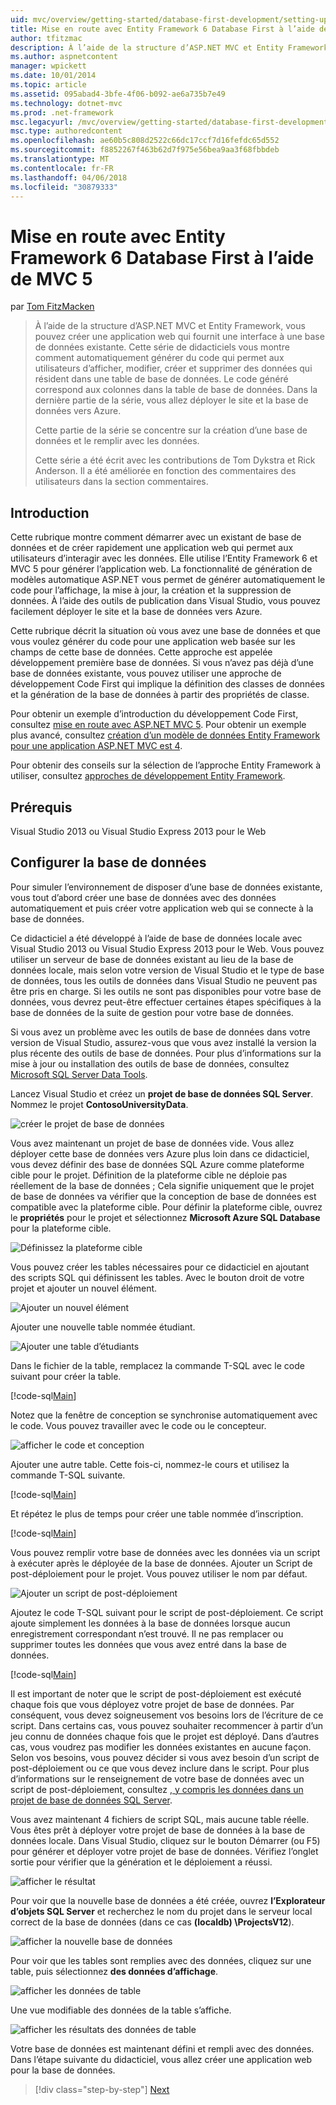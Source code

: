 ```yaml
---
uid: mvc/overview/getting-started/database-first-development/setting-up-database
title: Mise en route avec Entity Framework 6 Database First à l’aide de MVC 5 | Documents Microsoft
author: tfitzmac
description: À l’aide de la structure d’ASP.NET MVC et Entity Framework, vous pouvez créer une application web qui fournit une interface à une base de données existante. Ce didacticiel seri...
ms.author: aspnetcontent
manager: wpickett
ms.date: 10/01/2014
ms.topic: article
ms.assetid: 095abad4-3bfe-4f06-b092-ae6a735b7e49
ms.technology: dotnet-mvc
ms.prod: .net-framework
msc.legacyurl: /mvc/overview/getting-started/database-first-development/setting-up-database
msc.type: authoredcontent
ms.openlocfilehash: ae60b5c808d2522c66dc17ccf7d16fefdc65d552
ms.sourcegitcommit: f8852267f463b62d7f975e56bea9aa3f68fbbdeb
ms.translationtype: MT
ms.contentlocale: fr-FR
ms.lasthandoff: 04/06/2018
ms.locfileid: "30879333"
---
```

<a name="getting-started-with-entity-framework-6-database-first-using-mvc-5"></a>Mise en route avec Entity Framework 6 Database First à l’aide de MVC 5
====================
par [Tom FitzMacken](https://github.com/tfitzmac)

> À l’aide de la structure d’ASP.NET MVC et Entity Framework, vous pouvez créer une application web qui fournit une interface à une base de données existante. Cette série de didacticiels vous montre comment automatiquement générer du code qui permet aux utilisateurs d’afficher, modifier, créer et supprimer des données qui résident dans une table de base de données. Le code généré correspond aux colonnes dans la table de base de données. Dans la dernière partie de la série, vous allez déployer le site et la base de données vers Azure.
> 
> Cette partie de la série se concentre sur la création d’une base de données et le remplir avec les données.
> 
> Cette série a été écrit avec les contributions de Tom Dykstra et Rick Anderson. Il a été améliorée en fonction des commentaires des utilisateurs dans la section commentaires.


## <a name="introduction"></a>Introduction

Cette rubrique montre comment démarrer avec un existant de base de données et de créer rapidement une application web qui permet aux utilisateurs d’interagir avec les données. Elle utilise l’Entity Framework 6 et MVC 5 pour générer l’application web. La fonctionnalité de génération de modèles automatique ASP.NET vous permet de générer automatiquement le code pour l’affichage, la mise à jour, la création et la suppression de données. À l’aide des outils de publication dans Visual Studio, vous pouvez facilement déployer le site et la base de données vers Azure.

Cette rubrique décrit la situation où vous avez une base de données et que vous voulez générer du code pour une application web basée sur les champs de cette base de données. Cette approche est appelée développement première base de données. Si vous n’avez pas déjà d’une base de données existante, vous pouvez utiliser une approche de développement Code First qui implique la définition des classes de données et la génération de la base de données à partir des propriétés de classe.

Pour obtenir un exemple d’introduction du développement Code First, consultez [mise en route avec ASP.NET MVC 5](../introduction/getting-started.md). Pour obtenir un exemple plus avancé, consultez [création d’un modèle de données Entity Framework pour une application ASP.NET MVC est 4](../getting-started-with-ef-using-mvc/creating-an-entity-framework-data-model-for-an-asp-net-mvc-application.md).

Pour obtenir des conseils sur la sélection de l’approche Entity Framework à utiliser, consultez [approches de développement Entity Framework](https://msdn.microsoft.com/library/ms178359.aspx#dbfmfcf).

## <a name="prerequisites"></a>Prérequis

Visual Studio 2013 ou Visual Studio Express 2013 pour le Web

## <a name="set-up-the-database"></a>Configurer la base de données

Pour simuler l’environnement de disposer d’une base de données existante, vous tout d’abord créer une base de données avec des données automatiquement et puis créer votre application web qui se connecte à la base de données.

Ce didacticiel a été développé à l’aide de base de données locale avec Visual Studio 2013 ou Visual Studio Express 2013 pour le Web. Vous pouvez utiliser un serveur de base de données existant au lieu de la base de données locale, mais selon votre version de Visual Studio et le type de base de données, tous les outils de données dans Visual Studio ne peuvent pas être pris en charge. Si les outils ne sont pas disponibles pour votre base de données, vous devrez peut-être effectuer certaines étapes spécifiques à la base de données de la suite de gestion pour votre base de données.

Si vous avez un problème avec les outils de base de données dans votre version de Visual Studio, assurez-vous que vous avez installé la version la plus récente des outils de base de données. Pour plus d’informations sur la mise à jour ou installation des outils de base de données, consultez [Microsoft SQL Server Data Tools](https://msdn.microsoft.com/data/hh297027).

Lancez Visual Studio et créez un **projet de base de données SQL Server**. Nommez le projet **ContosoUniversityData**.

![créer le projet de base de données](setting-up-database/_static/image1.png)

Vous avez maintenant un projet de base de données vide. Vous allez déployer cette base de données vers Azure plus loin dans ce didacticiel, vous devez définir des base de données SQL Azure comme plateforme cible pour le projet. Définition de la plateforme cible ne déploie pas réellement de la base de données ; Cela signifie uniquement que le projet de base de données va vérifier que la conception de base de données est compatible avec la plateforme cible. Pour définir la plateforme cible, ouvrez le **propriétés** pour le projet et sélectionnez **Microsoft Azure SQL Database** pour la plateforme cible.

![Définissez la plateforme cible](setting-up-database/_static/image2.png)

Vous pouvez créer les tables nécessaires pour ce didacticiel en ajoutant des scripts SQL qui définissent les tables. Avec le bouton droit de votre projet et ajouter un nouvel élément.

![Ajouter un nouvel élément](setting-up-database/_static/image3.png)

Ajouter une nouvelle table nommée étudiant.

![Ajouter une table d’étudiants](setting-up-database/_static/image4.png)

Dans le fichier de la table, remplacez la commande T-SQL avec le code suivant pour créer la table.

[!code-sql[Main](setting-up-database/samples/sample1.sql)]

Notez que la fenêtre de conception se synchronise automatiquement avec le code. Vous pouvez travailler avec le code ou le concepteur.

![afficher le code et conception](setting-up-database/_static/image5.png)

Ajouter une autre table. Cette fois-ci, nommez-le cours et utilisez la commande T-SQL suivante.

[!code-sql[Main](setting-up-database/samples/sample2.sql)]

Et répétez le plus de temps pour créer une table nommée d’inscription.

[!code-sql[Main](setting-up-database/samples/sample3.sql)]

Vous pouvez remplir votre base de données avec les données via un script à exécuter après le déployée de la base de données. Ajouter un Script de post-déploiement pour le projet. Vous pouvez utiliser le nom par défaut.

![Ajouter un script de post-déploiement](setting-up-database/_static/image6.png)

Ajoutez le code T-SQL suivant pour le script de post-déploiement. Ce script ajoute simplement les données à la base de données lorsque aucun enregistrement correspondant n’est trouvé. Il ne pas remplacer ou supprimer toutes les données que vous avez entré dans la base de données.

[!code-sql[Main](setting-up-database/samples/sample4.sql)]

Il est important de noter que le script de post-déploiement est exécuté chaque fois que vous déployez votre projet de base de données. Par conséquent, vous devez soigneusement vos besoins lors de l’écriture de ce script. Dans certains cas, vous pouvez souhaiter recommencer à partir d’un jeu connu de données chaque fois que le projet est déployé. Dans d’autres cas, vous voudrez pas modifier les données existantes en aucune façon. Selon vos besoins, vous pouvez décider si vous avez besoin d’un script de post-déploiement ou ce que vous devez inclure dans le script. Pour plus d’informations sur le renseignement de votre base de données avec un script de post-déploiement, consultez [, y compris les données dans un projet de base de données SQL Server](https://blogs.msdn.com/b/ssdt/archive/2012/02/02/including-data-in-an-sql-server-database-project.aspx).

Vous avez maintenant 4 fichiers de script SQL, mais aucune table réelle. Vous êtes prêt à déployer votre projet de base de données à la base de données locale. Dans Visual Studio, cliquez sur le bouton Démarrer (ou F5) pour générer et déployer votre projet de base de données. Vérifiez l’onglet sortie pour vérifier que la génération et le déploiement a réussi.

![afficher le résultat](setting-up-database/_static/image7.png)

Pour voir que la nouvelle base de données a été créée, ouvrez **l’Explorateur d’objets SQL Server** et recherchez le nom du projet dans le serveur local correct de la base de données (dans ce cas **(localdb) \ProjectsV12**).

![afficher la nouvelle base de données](setting-up-database/_static/image8.png)

Pour voir que les tables sont remplies avec des données, cliquez sur une table, puis sélectionnez **des données d’affichage**.

![afficher les données de table](setting-up-database/_static/image9.png)

Une vue modifiable des données de la table s’affiche.

![afficher les résultats des données de table](setting-up-database/_static/image10.png)

Votre base de données est maintenant défini et rempli avec des données. Dans l’étape suivante du didacticiel, vous allez créer une application web pour la base de données.

> [!div class="step-by-step"]
> [Next](creating-the-web-application.md)

